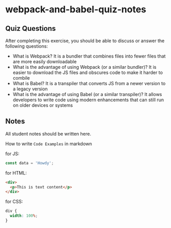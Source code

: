 # webpack-and-babel-quiz-notes

## Quiz Questions

After completing this exercise, you should be able to discuss or answer the following questions:

- What is Webpack?
  It is a bundler that combines files into fewer files that are more easily downloadable
- What is the advantage of using Webpack (or a similar bundler)?
  It is easier to download the JS files and obscures code to make it harder to combile
- What is Babel?
  It is a transpiler that converts JS from a newer version to a legacy version
- What is the advantage of using Babel (or a similar transpiler)?
  It allows developers to write code using modern enhancements that can still run on older devices or systems

## Notes

All student notes should be written here.

How to write `Code Examples` in markdown

for JS:

```js
const data = 'Howdy';
```

for HTML:

```html
<div>
  <p>This is text content</p>
</div>
```

for CSS:

```css
div {
  width: 100%;
}
```
